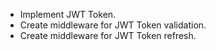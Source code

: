 - Implement JWT Token.
- Create middleware for JWT Token validation.
- Create middleware for JWT Token refresh.